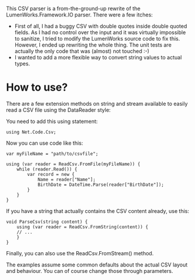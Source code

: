 This CSV parser is a from-the-ground-up rewrite of the 
LumenWorks.Framework.IO parser. There were a few itches:

- First of all, I had a buggy CSV with double quotes inside
  double quoted fields. As I had no control over the input and
  it was virtually impossible to sanitize, I tried to modify the
  LumenWorks source code to fix this. However, I ended up rewriting
  the whole thing. The unit tests are actually the only code that
  was (almost) not touched :-)
- I wanted to add a more flexible way to convert string values to
  actual types. 
    
How to use?
===========

There are a few extension methods on string and stream available to
easily read a CSV file using the DataReader style:

You need to add this using statement:

    using Net.Code.Csv;

Now you can use code like this:

    var myFileName = "path/to/csvfile";
    
    using (var reader = ReadCsv.FromFile(myFileName)) {
        while (reader.Read()) {
            var record = new { 
                Name = reader["Name"];
                BirthDate = DateTime.Parse(reader["BirthDate"]);
            }
        }
    }

If you have a string that actually contains the CSV content already, use this:

    void ParseCsv(string content) {
        using (var reader = ReadCsv.FromString(content)) {
        // ...
        }
    }
    
 Finally, you can also use the ReadCsv.FromStream() method.
 
 The examples assume some common defaults about the actual CSV layout
 and behaviour. You can of course change those through parameters.
 

